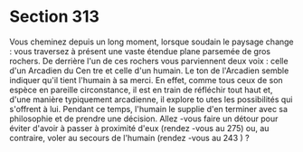 # Section 313

Vous cheminez depuis un long moment, lorsque soudain le
paysage change : vous traversez à présent une vaste étendue
plane parsemée de gros rochers. De derrière l'un de ces rochers
vous parviennent deux voix : celle d'un Arcadien du Cen tre et
celle d'un humain. Le ton de l'Arcadien semble indiquer qu'il
tient l'humain à sa merci. En effet, comme tous ceux de son
espèce en pareille circonstance, il est en train de réfléchir tout
haut et, d'une manière typiquement arcadienne, il explore to utes
les possibilités qui s'offrent à lui. Pendant ce temps, l'humain le
supplie d'en terminer avec sa philosophie et de prendre une
décision. Allez -vous faire un détour pour éviter d'avoir à passer à
proximité d'eux (rendez -vous au 275) ou, au contraire, voler au
secours de l'humain (rendez -vous au 243 ) ?